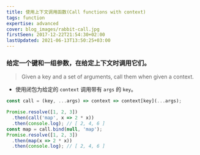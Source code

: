 ```yaml
---
title: 使用上下文调用函数(Call functions with context)
tags: function
expertise: advanced
cover: blog_images/rabbit-call.jpg
firstSeen: 2017-12-22T21:54:30+02:00
lastUpdated: 2021-06-13T13:50:25+03:00
---
```


### 给定一个键和一组参数，在给定上下文时调用它们。
> Given a key and a set of arguments, call them when given a context.

- 使用闭包为给定的 `context` 调用带有 `args` 的 `key`。

```js
const call = (key, ...args) => context => context[key](...args);
```

```js
Promise.resolve([1, 2, 3])
  .then(call('map', x => 2 * x))
  .then(console.log); // [ 2, 4, 6 ]
const map = call.bind(null, 'map');
Promise.resolve([1, 2, 3])
  .then(map(x => 2 * x))
  .then(console.log); // [ 2, 4, 6 ]
```
